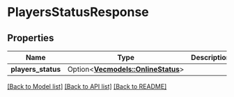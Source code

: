 # PlayersStatusResponse

## Properties

Name | Type | Description | Notes
------------ | ------------- | ------------- | -------------
**players_status** | Option<[**Vec<models::OnlineStatus>**](OnlineStatus.md)> |  | [optional]

[[Back to Model list]](../README.md#documentation-for-models) [[Back to API list]](../README.md#documentation-for-api-endpoints) [[Back to README]](../README.md)


